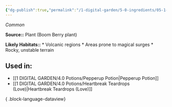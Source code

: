 ```yaml
---
{"dg-publish":true,"permalink":"/1-digital-garden/5-0-ingredients/05-1-plants/cluster-of-boom-berries/","tags":["ingredient","common"]}
---
```


*Common*

**Source::** Plant (Boom Berry plant)

**Likely Habitats::** * Volcanic regions * Areas prone to magical surges * Rocky, unstable terrain

## Used in:

- [[1 DIGITAL GARDEN/4.0 Potions/Pepperup Potion\|Pepperup Potion]]
- [[1 DIGITAL GARDEN/4.0 Potions/Heartbreak Teardrops (Love)\|Heartbreak Teardrops (Love)]]

{ .block-language-dataview}

